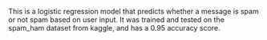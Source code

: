 This is a logistic regression model that predicts whether a message is spam or not spam based on user input.
It was trained and tested on the spam_ham dataset from kaggle, and has a 0.95 accuracy score.
